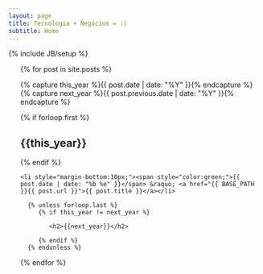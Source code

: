 ```yaml
---
layout: page
title: Tecnologia + Negócios = :) 
subtitle: Home 
---
```

{% include JB/setup %}



<ul class="posts">
  {% for post in site.posts %}
  
   {% capture this_year %}{{ post.date | date: "%Y" }}{% endcapture %}
   {% capture next_year %}{{ post.previous.date | date: "%Y" }}{% endcapture %}
    
   {% if forloop.first %}
      <h2>{{this_year}}</h2>
   {% endif %}   
      
      

    <li style="margin-bottom:10px;"><span style="color:green;">{{ post.date | date: "%b %e" }}</span> &raquo; <a href="{{ BASE_PATH }}{{ post.url }}">{{ post.title }}</a></li>
 
      {% unless forloop.last %} 
         {% if this_year != next_year %}
        
            <h2>{{next_year}}</h2>
        
         {% endif %}
      {% endunless %}  
 

  {% endfor %}
</ul>




